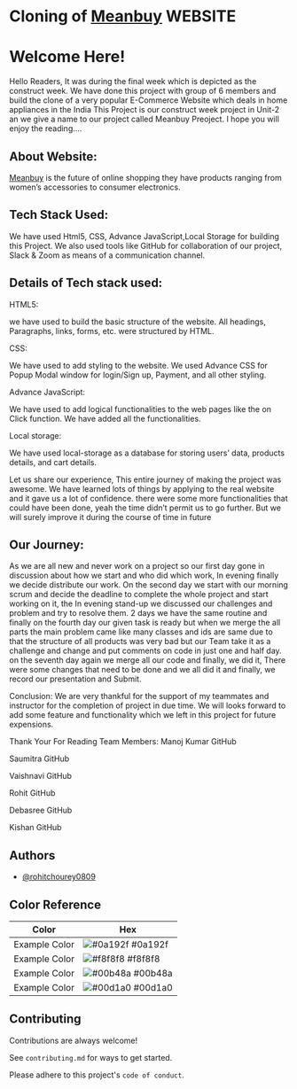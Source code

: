 
# Cloning of [Meanbuy](https://www.meanbuy.com/) WEBSITE

# Welcome Here!

Hello Readers,
It was during the final week which is depicted as the construct week. We have done this project with group of 6 members and build the clone of a very popular E-Commerce Website which deals in home appliances in the India
This Project is our construct week project in Unit-2 an we give a name to our project called Meanbuy Preoject.
I hope you will enjoy the reading….


## About Website:

 [Meanbuy](https://www.meanbuy.com/) is the future of online shopping they have products ranging from women’s accessories to consumer electronics.

## Tech Stack Used:
 We have used Html5, CSS, Advance JavaScript,Local Storage for building this Project. We also used tools like GitHub for collaboration of our project, Slack & Zoom as means of a communication channel.

## Details of Tech stack used:
HTML5:

we have used to build the basic structure of the website. All headings, Paragraphs, links, forms, etc. were structured by HTML.

CSS:

We have used to add styling to the website. We used Advance CSS for Popup Modal window for login/Sign up, Payment, and all other styling.

Advance JavaScript:

We have used to add logical functionalities to the web pages like the on Click function. We have added all the functionalities.

Local storage:

We have used local-storage as a database for storing users’ data, products details, and cart details.

Let us share our experience,
This entire journey of making the project was awesome. We have learned lots of things by applying to the real website and it gave us a lot of confidence. there were some more functionalities that could have been done, yeah the time didn’t permit us to go further. But we will surely improve it during the course of time in future


## Our Journey:
As we are all new and never work on a project so our first day gone in discussion about how we start and who did which work, In evening finally we decide distribute our work. On the second day we start with our morning scrum and decide the deadline to complete the whole project and start working on it, the In evening stand-up we discussed our challenges and problem and try to resolve them. 2 days we have the same routine and finally on the fourth day our given task is ready but when we merge the all parts the main problem came like many classes and ids are same due to that the structure of all products was very bad but our Team take it as a challenge and change and put comments on code in just one and half day. on the seventh day again we merge all our code and finally, we did it, There were some changes that need to be done and we all did it and finally, we record our presentation and Submit.

Conclusion:
We are very thankful for the support of my teammates and instructor for the completion of project in due time. We will looks forward to add some feature and functionality which we left in this project for future expensions.

Thank Your For Reading
Team Members:
Manoj Kumar
GitHub

Saumitra
GitHub

Vaishnavi
GitHub

Rohit
GitHub

Debasree
GitHub

Kishan
GitHub


## Authors

- [@rohitchourey0809](https://github.com/rohitchourey0809)

## Color Reference

| Color             | Hex                                                                |
| ----------------- | ------------------------------------------------------------------ |
| Example Color | ![#0a192f](https://via.placeholder.com/10/0a192f?text=+) #0a192f |
| Example Color | ![#f8f8f8](https://via.placeholder.com/10/f8f8f8?text=+) #f8f8f8 |
| Example Color | ![#00b48a](https://via.placeholder.com/10/00b48a?text=+) #00b48a |
| Example Color | ![#00d1a0](https://via.placeholder.com/10/00b48a?text=+) #00d1a0 |


## Contributing

Contributions are always welcome!

See `contributing.md` for ways to get started.

Please adhere to this project's `code of conduct`.

